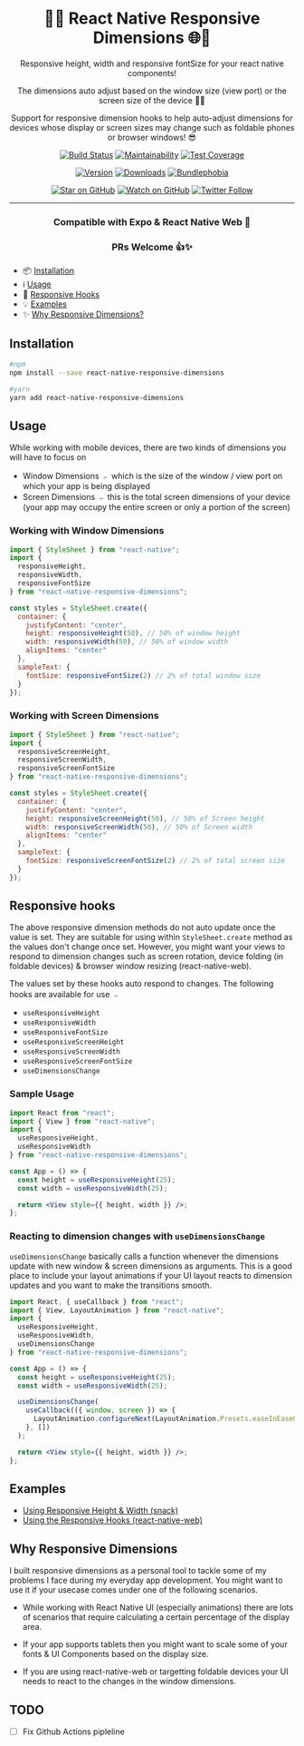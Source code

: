 <div align="center">

# 📐📱 React Native Responsive Dimensions 🌐📏

Responsive height, width and responsive fontSize for your react native components!

The dimensions auto adjust based on the window size (view port) or the screen size of the device 🙌🏽

Support for responsive dimension hooks to help auto-adjust dimensions for devices whose display or screen sizes may change such as foldable phones or browser windows! 😎

[![Build Status][build-badge]][build]
[![Maintainability][maintainability-badge]][maintainability-url]
[![Test Coverage][coverage-badge]][coverage-url]

[![Version][version-badge]][package]
[![Downloads][downloads-badge]][npmtrends]
[![Bundlephobia][bundle-phobia-badge]][bundle-phobia]

[![Star on GitHub][github-star-badge]][github-star]
[![Watch on GitHub][github-watch-badge]][github-watch]
[![Twitter Follow][twitter-badge]][twitter]

---

### Compatible with Expo & React Native Web 🚀

### PRs Welcome 👍✨

</div>

- 📦 [Installation](#installation)
- ℹ️ [Usage](#usage)
- 🎣 [Responsive Hooks](#responsive-hooks)
- 💡 [Examples](#examples)
- ✨ [Why Responsive Dimensions?](#why-responsive-dimensions)

## Installation

```sh
#npm
npm install --save react-native-responsive-dimensions

#yarn
yarn add react-native-responsive-dimensions
```

## Usage

While working with mobile devices, there are two kinds of dimensions you will have to focus on

- Window Dimensions ﹣ which is the size of the window / view port on which your app is being displayed
- Screen Dimensions ﹣ this is the total screen dimensions of your device (your app may occupy the entire screen or only a portion of the screen)

### Working with Window Dimensions

```js
import { StyleSheet } from "react-native";
import {
  responsiveHeight,
  responsiveWidth,
  responsiveFontSize
} from "react-native-responsive-dimensions";

const styles = StyleSheet.create({
  container: {
    justifyContent: "center",
    height: responsiveHeight(50), // 50% of window height
    width: responsiveWidth(50), // 50% of window width
    alignItems: "center"
  },
  sampleText: {
    fontSize: responsiveFontSize(2) // 2% of total window size
  }
});
```

### Working with Screen Dimensions

```js
import { StyleSheet } from "react-native";
import {
  responsiveScreenHeight,
  responsiveScreenWidth,
  responsiveScreenFontSize
} from "react-native-responsive-dimensions";

const styles = StyleSheet.create({
  container: {
    justifyContent: "center",
    height: responsiveScreenHeight(50), // 50% of Screen height
    width: responsiveScreenWidth(50), // 50% of Screen width
    alignItems: "center"
  },
  sampleText: {
    fontSize: responsiveScreenFontSize(2) // 2% of total screen size
  }
});
```

## Responsive hooks

The above responsive dimension methods do not auto update once the value is set. They are suitable for using within `StyleSheet.create` method as the values don't change once set. However, you might want your views to respond to dimension changes such as screen rotation, device folding (in foldable devices) & browser window resizing (react-native-web).

The values set by these hooks auto respond to changes. The following hooks are available for use ﹣

- `useResponsiveHeight`
- `useResponsiveWidth`
- `useResponsiveFontSize`
- `useResponsiveScreenHeight`
- `useResponsiveScreenWidth`
- `useResponsiveScreenFontSize`
- `useDimensionsChange`

### Sample Usage

```jsx
import React from "react";
import { View } from "react-native";
import {
  useResponsiveHeight,
  useResponsiveWidth
} from "react-native-responsive-dimensions";

const App = () => {
  const height = useResponsiveHeight(25);
  const width = useResponsiveWidth(25);

  return <View style={{ height, width }} />;
};
```

### Reacting to dimension changes with `useDimensionsChange`

`useDimensionsChange` basically calls a function whenever the dimensions update with new window & screen dimensions as arguments. This is a good place to include your layout animations if your UI layout reacts to dimension updates and you want to make the transitions smooth.

```jsx
import React, { useCallback } from "react";
import { View, LayoutAnimation } from "react-native";
import {
  useResponsiveHeight,
  useResponsiveWidth,
  useDimensionsChange
} from "react-native-responsive-dimensions";

const App = () => {
  const height = useResponsiveHeight(25);
  const width = useResponsiveWidth(25);

  useDimensionsChange(
    useCallback(({ window, screen }) => {
      LayoutAnimation.configureNext(LayoutAnimation.Presets.easeInEaseOut);
    }, [])
  );

  return <View style={{ height, width }} />;
};
```

## Examples

- [Using Responsive Height & Width (snack)][responsive-example]
- [Using the Responsive Hooks (react-native-web)][responsive-hooks-example]

## Why Responsive Dimensions

I built responsive dimensions as a personal tool to tackle some of my problems I face during my everyday app development. You might want to use it if your usecase comes under one of the following scenarios.

- While working with React Native UI (especially animations) there are lots of scenarios that require calculating a certain percentage of the display area.

- If your app supports tablets then you might want to scale some of your fonts & UI Components based on the display size.

- If you are using react-native-web or targetting foldable devices your UI needs to react to the changes in the window dimensions.

## TODO

- [ ] Fix Github Actions pipleline

[build]: https://github.com/DaniAkash/react-native-responsive-dimensions/actions
[build-badge]: https://github.com/daniakash/react-native-responsive-dimensions/workflows/build/badge.svg
[coverage-badge]: https://api.codeclimate.com/v1/badges/0cf535fb8d3da2aa4a91/test_coverage
[coverage-url]: https://codeclimate.com/github/DaniAkash/react-native-responsive-dimensions/test_coverage
[maintainability-badge]: https://api.codeclimate.com/v1/badges/0cf535fb8d3da2aa4a91/maintainability
[maintainability-url]: https://codeclimate.com/github/DaniAkash/react-native-responsive-dimensions/maintainability
[bundle-phobia-badge]: https://badgen.net/bundlephobia/minzip/react-native-responsive-dimensions
[bundle-phobia]: https://bundlephobia.com/result?p=react-native-responsive-dimensions
[downloads-badge]: https://img.shields.io/npm/dm/react-native-responsive-dimensions.svg?style=flat-square
[npmtrends]: http://www.npmtrends.com/react-native-responsive-dimensions
[package]: https://www.npmjs.com/package/react-native-responsive-dimensions
[version-badge]: https://img.shields.io/npm/v/react-native-responsive-dimensions.svg?style=flat-square
[twitter]: https://twitter.com/dani_akash_
[twitter-badge]: https://img.shields.io/twitter/follow/dani_akash_?style=social
[github-watch-badge]: https://img.shields.io/github/watchers/DaniAkash/react-native-responsive-dimensions.svg?style=social
[github-watch]: https://github.com/DaniAkash/react-native-responsive-dimensions/watchers
[github-star-badge]: https://img.shields.io/github/stars/DaniAkash/react-native-responsive-dimensions.svg?style=social
[github-star]: https://github.com/DaniAkash/react-native-responsive-dimensions/stargazers
[responsive-example]: https://snack.expo.io/@daniakash/responsive-dimensions
[responsive-hooks-example]: https://codesandbox.io/s/react-native-responsive-dimensions-hooks-2cqm8
